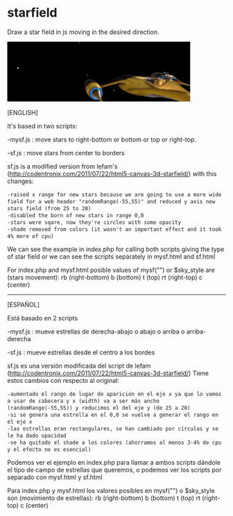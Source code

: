 # starfield
Draw a star field in js moving in the desired direction.

![alt starfield](https://raw.githubusercontent.com/laresistenciadelbit/starfield/master/screenshots/stars.gif)

[ENGLISH]

It's based in two scripts:

-mysf.js : move stars to right-bottom or bottom or top or right-top.

-sf.js   : move stars from center to borders

sf.js is a modified version from lefam's (http://codentronix.com/2011/07/22/html5-canvas-3d-starfield/)
with this changes:

	-raised x range for new stars because we are going to use a more wide field for a web header "randomRange(-55,55)" and reduced y axis new stars field (from 25 to 20)
	-disabled the born of new stars in range 0,0
	-stars were sqare, now they're circles with some opacity
	-shade removed from colors (it wasn't an important effect and it took 4% more of cpu)


We can see the example in index.php for calling both scripts giving the type of star field or we can see the scripts separately in mysf.html and sf.html

For index.php and mysf.html posible values of mysf("") or $sky_style are (stars movement):
rb (right-bottom)
b (bottom)
t (top)
rt (right-top)
c (center)


--------------------------------------------

[ESPAÑOL]

Está basado en 2 scripts

-mysf.js : mueve estrellas de derecha-abajo o abajo o arriba o arriba-derecha

-sf.js   : mueve estrellas desde el centro a los bordes

sf.js es una versión modificada del script de lefam (http://codentronix.com/2011/07/22/html5-canvas-3d-starfield/)
Tiene estos cambios con respecto al original:

	-aumentado el rango de lugar de aparición en el eje x ya que lo vamos a usar de cabecera y x (width) va a ser más ancho (randomRange(-55,55)) y reducimos el del eje y (de 25 a 20)
	-si se genera una estrella en el 0,0 se vuelve a generar el rango en el eje x
	-las estrellas eran rectangulares, se han cambiado por círculos y se le ha dado opacidad
	-se ha quitado el shade a los colores (ahorramos al menos 3-4% de cpu y el efecto no es esencial)

Podemos ver el ejemplo en index.php para llamar a ambos scripts dándole el tipo de campo de estrellas que queremos, o podemos ver los scripts por separado con mysf.html y sf.html

Para index.php y mysf.html los valores posibles en mysf("") o $sky_style son (movimiento de estrellas):
rb (right-bottom)
b (bottom)
t (top)
rt (right-top)
c (center)
